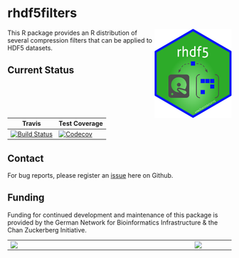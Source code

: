 # rhdf5filters

<img align = "right" src="https://raw.githubusercontent.com/Bioconductor/BiocStickers/master/rhdf5/rhdf5.png" height="200">

This R package provides an R distribution of several compression filters that can be applied to HDF5 datasets.

## Current Status

| Travis        | Test Coverage |
| ------------- | -----|
| [![Build Status](https://travis-ci.org/grimbough/rhdf5.svg?branch=master)](https://travis-ci.org/grimbough/rhdf5filters) |  [![Codecov](http://img.shields.io/codecov/c/github/grimbough/rhdf5.svg)](https://codecov.io/gh/grimbough/rhdf5filters) |

## Contact

For bug reports, please register an [issue](https://github.com/grimbough/rhdf5filters/issues) here on Github. 

## Funding 

Funding for continued development and maintenance of this package is provided by the German Network for Bioinformatics Infrastructure & the Chan Zuckerberg Initiative.

|    |    |
|:---|---:|
|<a href="http://www.denbi.de"><img src="https://tess.elixir-europe.org/system/content_providers/images/000/000/063/original/deNBI_Logo_rgb.jpg" width="400" align="left"></a>|<img src="https://image4.owler.com/logo/chan-zuckerberg-initiative_owler_20160616_114930_original.png" width="257" align="right">|
